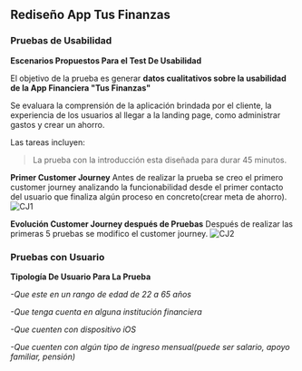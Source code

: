 ## Rediseño App Tus Finanzas
### Pruebas de Usabilidad

**Escenarios Propuestos Para el Test De Usabilidad**

El objetivo de la prueba es generar **datos cualitativos sobre la usabilidad de la App Financiera "Tus Finanzas"**

Se evaluara la comprensión de la aplicación brindada por el cliente, la experiencia de los usuarios al llegar a la landing page,
como administrar gastos y crear un ahorro.

Las tareas incluyen:

> La prueba con la introducción esta diseñada para durar 45 minutos.

**Primer Customer Journey**
Antes de realizar la prueba se creo el primero customer journey analizando la funcionabilidad desde el primer contacto del usuario que finaliza
algún proceso en concreto(crear meta de ahorro).
![CJ1](https://i.imgur.com/V1Uo4DD.jpg)

**Evolución Customer Journey después de Pruebas**
Después de realizar las primeras 5 pruebas se modifico el customer journey.
![CJ2](https://i.imgur.com/mdIodns.jpg)

### Pruebas con Usuario
**Tipología De Usuario Para La Prueba**

*-Que este en un rango de edad de 22 a 65 años*

*-Que tenga cuenta en alguna institución financiera*

*-Que cuenten con dispositivo iOS*

*-Que cuenten con algún tipo de ingreso mensual(puede ser salario, apoyo familiar, pensión)*
